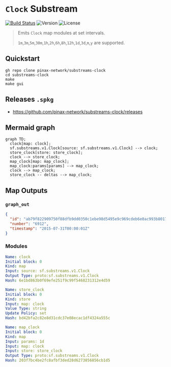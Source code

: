# `Clock` Substream

[![Build Status](https://github.com/pinax-network/substreams-clock/actions/workflows/test.yml/badge.svg)](https://github.com/pinax-network/substreams-clock/actions/workflows/test.yml)
![Version](https://img.shields.io/github/v/release/pinax-network/substreams-clock)
![License](https://img.shields.io/github/license/pinax-network/substreams-clock)

> Emits `Clock` map modules at set intervals.
>
> `1m`,`3m`,`5m`,`30m`,`1h`,`2h`,`6h`,`8h`,`12h`,`1d`,`3d`,`m`,`y` are supported.

## Quickstart

```
gh repo clone pinax-network/substreams-clock
cd substreams-clock
make
make gui
```

## Releases `.spkg`

- <https://github.com/pinax-network/substreams-clock/releases>

## Mermaid graph

```mermaid
graph TD;
  clock[map: clock];
  sf.substreams.v1.Clock[source: sf.substreams.v1.Clock] --> clock;
  store_clock[store: store_clock];
  clock --> store_clock;
  map_clock[map: map_clock];
  map_clock:params[params] --> map_clock;
  clock --> map_clock;
  store_clock -- deltas --> map_clock;
```

## Map Outputs

### `graph_out`

```json
{
  "id": "ab79f822909750f88dfb9dd0350c1ebe98d5495e9c969cdeb6e0ac993b80175b",
  "number": "6912",
  "timestamp": "2015-07-31T00:00:01Z"
}
```

### Modules

```yaml
Name: clock
Initial block: 0
Kind: map
Input: source: sf.substreams.v1.Clock
Output Type: proto:sf.substreams.v1.Clock
Hash: 6e1bd863b0f69efe251f9c99f5468231312e4d59

Name: store_clock
Initial block: 0
Kind: store
Input: map: clock
Value Type: string
Update Policy: set
Hash: bd42bfa2c82e8d31cdc37e08ecac1df4324a555c

Name: map_clock
Initial block: 0
Kind: map
Input: params: 1d
Input: map: clock
Input: store: store_clock
Output Type: proto:sf.substreams.v1.Clock
Hash: 203f7bc4be2fc8afbf3ded28d6273856856cb1d5
```
